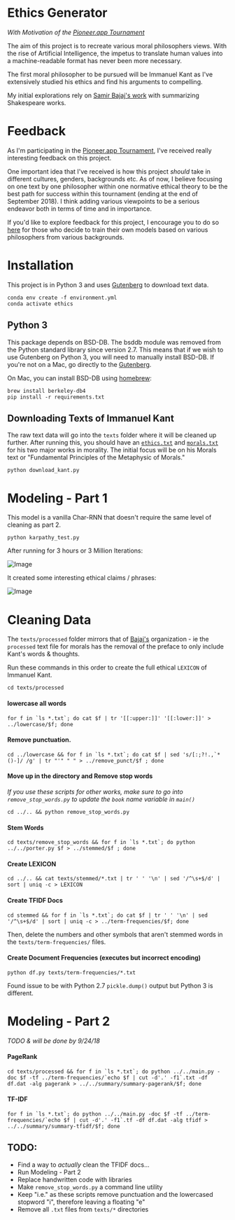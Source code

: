 # Ethics Generator


_With Motivation of the [Pioneer.app Tournament](https://pioneer.app/)_

The aim of this project is to recreate various moral philosophers views. 
With the rise of Artificial Intelligence, the impetus to translate human values into a machine-readable format has never been more necessary.
  
The first moral philosopher to be pursued will be Immanuel Kant as I've extensively studied his ethics and 
find his arguments to compelling.

My initial explorations rely on [Samir Bajaj's work](https://nlp.stanford.edu/courses/cs224n/2013/reports/bajaj.pdf)  with summarizing
Shakespeare works. 

Feedback
========

As I'm participating in the [Pioneer.app Tournament](https://pioneer.app/), I've received really interesting feedback on this project.

One important idea that I've received is how this project _should_ take in different cultures, genders, backgrounds etc.
As of now, I believe focusing on one text by one philosopher within one normative ethical theory to be the best path for success
within this tournament (ending at the end of September 2018). 
I think adding various viewpoints to be a serious endeavor both in terms of time and in importance.

If you'd like to explore feedback for this project, 
I encourage you to do so [here](./fellow_pioneers_feedback.md) for those who decide to train their own models
based on various philosophers from various backgrounds. 

Installation
============

This project is in Python 3 and uses [Gutenberg](https://pypi.python.org/pypi/Gutenberg) to download text data.

    conda env create -f environment.yml
    conda activate ethics

  
Python 3
--------

This package depends on BSD-DB. The bsddb module was removed from the Python
standard library since version 2.7. This means that if we wish to use Gutenberg
on Python 3, you will need to manually install BSD-DB. 
If you're not on a Mac, go directly to the [Gutenberg](https://pypi.org/project/Gutenberg/).

On Mac, you can install BSD-DB using [homebrew](https://homebrew.sh/):

    brew install berkeley-db4
    pip install -r requirements.txt

Downloading Texts of Immanuel Kant
----------------------------------

The raw text data will go into the `texts` folder where it will be cleaned up further. 
After running this, you should have an [`ethics.txt`](http://www.gutenberg.org/ebooks/5684) 
and [`morals.txt`](http://www.gutenberg.org/ebooks/5682) for his two major works in morality. 
The initial focus will be on his Morals text or "Fundamental Principles of the Metaphysic of Morals."

    python download_kant.py

Modeling - Part 1
=================

This model is a vanilla Char-RNN that doesn't require the same level of cleaning as part 2. 

    python karpathy_test.py

After running for 3 hours or 3 Million Iterations:

![Image](https://mitchell-reynolds.github.io/images/kant_graph.png)

It created some interesting ethical claims / phrases:

![Image](https://mitchell-reynolds.github.io/images/kant_ml_quote-personal_fav.png)

Cleaning Data
=============

The `texts/processed` folder mirrors that of [Bajaj's](https://github.com/samirbajaj-zz/cs224n-project) 
organization - ie the `processed` text file for morals has
the removal of the preface to only include Kant's words & thoughts. 

Run these commands in this order to create the full ethical `LEXICON` of Immanuel Kant.

    cd texts/processed

#### lowercase all words  
    for f in `ls *.txt`; do cat $f | tr '[[:upper:]]' '[[:lower:]]' > ../lowercase/$f; done  

#### Remove punctuation.  
    cd ../lowercase && for f in `ls *.txt`; do cat $f | sed 's/[:;?!.,`*()-]/ /g' | tr "'" " " > ../remove_punct/$f ; done 

#### Move up in the directory and Remove stop words  
_If you use these scripts for other works, make sure to go into `remove_stop_words.py` to update the `book` name variable in `main()`_  
    
    cd ../.. && python remove_stop_words.py  

#### Stem Words  
    cd texts/remove_stop_words && for f in `ls *.txt`; do python ../../porter.py $f > ../stemmed/$f ; done  

#### Create LEXICON  
    cd ../.. && cat texts/stemmed/*.txt | tr ' ' '\n' | sed '/^\s+$/d' | sort | uniq -c > LEXICON
    
#### Create TFIDF Docs
    cd stemmed && for f in `ls *.txt`; do cat $f | tr ' ' '\n' | sed '/^\s+$/d' | sort | uniq -c > ../term-frequencies/$f; done

Then, delete the numbers and other symbols that aren't stemmed words in the `texts/term-frequencies/` files.  

#### Create Document Frequencies (executes but incorrect encoding)
    python df.py texts/term-frequencies/*.txt

Found issue to be with Python 2.7 `pickle.dump()` output but Python 3 is different.

Modeling - Part 2
=================

_TODO & will be done by 9/24/18_

#### PageRank

    cd texts/processed && for f in `ls *.txt`; do python ../../main.py -doc $f -tf ../term-frequencies/`echo $f | cut -d'.' -f1`.txt -df df.dat -alg pagerank > ../../summary/summary-pagerank/$f; done

#### TF-IDF

    for f in `ls *.txt`; do python ../../main.py -doc $f -tf ../term-frequencies/`echo $f | cut -d'.' -f1`.tf -df df.dat -alg tfidf > ../../summary/summary-tfidf/$f; done

TODO: 
-----
* Find a way to _actually_ clean the TFIDF docs...
* Run Modeling - Part 2
* Replace handwritten code with libraries
* Make `remove_stop_words.py` a command line utility
* Keep "i.e." as these scripts remove punctuation and the lowercased stopword "i", therefore leaving a floating "e"
* Remove all `.txt` files from `texts/*` directories
